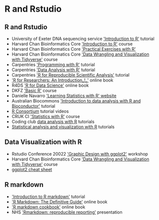 # R and Rstudio

## R and Rstudio

- University of Exeter DNA sequencing service ['Introduction to R'](https://biomedicalhub.github.io/R-intro/) tutorial
- Harvard Chan Bioinformatics Core  ['Introduction to R'](https://hbctraining.github.io/Intro-to-R-flipped/) course
- Harvard Chan Bioinformatics Core ['Practical Exercises with R'](https://github.com/hbctraining/Training-modules/tree/master/IntroR_practical_online_resource)
- Harvard Chan Bioinformatics Core  ['Data Wrangling and Visualization with Tidyverse'](https://github.com/hbctraining/Training-modules/tree/master/Tidyverse_ggplot2) course
- Carpentries ['Programming with R'](http://swcarpentry.github.io/r-novice-inflammation/) tutorial
- Carpentries ['Data Analysis with R'](https://uomresearchit.github.io/r-tidyverse-intro/) tutorial
- Carpentries ['R for Reproducible Scientific Analysis'](https://swcarpentry.github.io/r-novice-gapminder/) tutorial
- ['](https://tysonbarrett.com/Rstats/)[R for Researchers: An Introduction_!_'](https://tysonbarrett.com/Rstats/) online book
- R4DS ['R for Data Science'](https://r4ds.had.co.nz/) online book
- DKFZ ['Basic R'](https://compepigen.github.io/BasicR/) course
- Danielle Navarro  ['Learning Statistics with R' website](https://learningstatisticswithr.com/book/)
- Australian Biocommons ['Introduction to data analysis with R and Bioconductor'](https://saskiafreytag.github.io/biocommons-r-intro/) tutorial
- [R Consortium](https://www.youtube.com/channel/UC_R5smHVXRYGhZYDJsnXTwg/videos) tutorial videos
- CRUK CI  ['Statistics with R'](https://bioinformatics-core-shared-training.github.io/linear-models-r/) course
- Coding club [data analysis with R](https://ourcodingclub.github.io/tutorials.html) tutorials
- [Statistical analysis and visualization with R](http://www.sthda.com/english/) tutorials

## Data Visualization with R

- Rstudio Conference 20022 ['Graphic Design with ggplot2'](https://rstudio-conf-2022.github.io/ggplot2-graphic-design/) workshop
- Harvard Chan Bioinformatics Core  ['Data Wrangling and Visualization with Tidyverse'](https://github.com/hbctraining/Training-modules/tree/master/Tidyverse_ggplot2) course
- [ggplot2 cheat sheet](https://www.maths.usyd.edu.au/u/UG/SM/STAT3022/r/current/Misc/data-visualization-2.1.pdf)

## R markdown

- ['Introduction to R markdown'](https://ourcodingclub.github.io/tutorials/rmarkdown/) tutorial
- ['R Markdown: The Definitive Guide'](https://bookdown.org/yihui/rmarkdown/) online book
- ['](https://bookdown.org/yihui/rmarkdown-cookbook/)[R markdown cookbook'](https://bookdown.org/yihui/rmarkdown-cookbook/) online book
- NHS ['Rmarkdown: reproducible reporting'](https://jthomasmock.github.io/rmd-nhs) presentation
